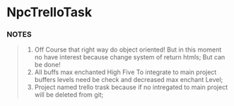 # NpcTrelloTask
### NOTES
> 1. Off Course that right way do object oriented! But in this moment no have interest because change system of return htmls; But can be done!
> 2. All buffs max enchanted High Five To integrate to main project buffers levels need be check and decreased max enchant Level;
> 3. Project named trello trask because if no intregated to main project will be deleted from git;
